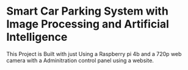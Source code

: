 # Smart Car Parking System with Image Processing and Artificial Intelligence
This Project is Built with just Using a Raspberry pi 4b and a 720p web camera with a Adminitration control panel using a website.

